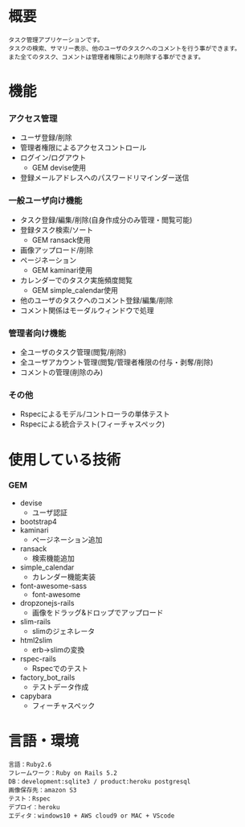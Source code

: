 # 概要 
    タスク管理アプリケーションです。
    タスクの検索、サマリー表示、他のユーザのタスクへのコメントを行う事ができます。
    また全てのタスク、コメントは管理者権限により削除する事ができます。
# 機能
### アクセス管理
-  ユーザ登録/削除
-  管理者権限によるアクセスコントロール
-  ログイン/ログアウト
    -  GEM devise使用
-  登録メールアドレスへのパスワードリマインダー送信
### 一般ユーザ向け機能
-  タスク登録/編集/削除(自身作成分のみ管理・閲覧可能)
-  登録タスク検索/ソート
    -   GEM ransack使用
-  画像アップロード/削除
-  ページネーション
    -  GEM kaminari使用
-  カレンダーでのタスク実施頻度閲覧
    -  GEM simple_calendar使用
-  他のユーザのタスクへのコメント登録/編集/削除
-  コメント関係はモーダルウィンドウで処理
### 管理者向け機能
-  全ユーザのタスク管理(閲覧/削除)
-  全ユーザアカウント管理(閲覧/管理者権限の付与・剥奪/削除)
-  コメントの管理(削除のみ)
### その他
-  Rspecによるモデル/コントローラの単体テスト
-  Rspecによる統合テスト(フィーチャスペック)

# 使用している技術
### GEM
- devise
    - ユーザ認証
- bootstrap4
- kaminari
    - ページネーション追加
- ransack
    - 検索機能追加
- simple_calendar
    - カレンダー機能実装
- font-awesome-sass
    - font-awesome
- dropzonejs-rails
    - 画像をドラッグ&ドロップでアップロード
- slim-rails
    - slimのジェネレータ
- html2slim
    - erb->slimの変換
- rspec-rails
    - Rspecでのテスト
- factory_bot_rails
    - テストデータ作成
- capybara
    - フィーチャスペック

# 言語・環境
    言語：Ruby2.6
    フレームワーク：Ruby on Rails 5.2
    DB：development:sqlite3 / product:heroku postgresql
    画像保存先：amazon S3
    テスト：Rspec
    デプロイ：heroku
    エディタ：windows10 + AWS cloud9 or MAC + VScode
